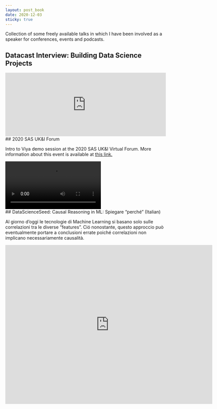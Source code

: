 ```yaml
---
layout: post_book
date: 2020-12-03
sticky: true
---
```


Collection of some freely available talks in which I have been involved as a speaker for conferences, events and podcasts.

<!--end_excerpt-->

## Datacast Interview: Building Data Science Projects

<iframe height="200px" width="100%" frameborder="no" scrolling="no" seamless src="https://player.simplecast.com/505bc82a-6c30-471c-9793-3745578b3ec0?dark=false"></iframe>
<br>
## 2020 SAS UK&I Forum

Intro to Viya demo session at the 2020 SAS UK&I Virtual Forum. More information about this event is available at [this link.](https://pierpaolo28.github.io/blog/blog50/)

<video class="center" controls>
  <source
    src="/assets/img/posts/main.mp4"
    type="video/mp4"
  />
  Your browser does not support the video tag.
</video>
<br>
## DataScienceSeed: Causal Reasoning in ML: Spiegare “perché” (Italian)

Al giorno d’oggi le tecnologie di Machine Learning si basano solo sulle correlazioni tra le diverse “features”. Ció nonostante, questo approccio può eventualmente portare a conclusioni errate poiché correlazioni non implicano necessariamente causalità.

<div class="wrapper" style="text-align:center">
  <iframe
    class="vidio"
    width="650"
    height="500"
    src="https://www.youtube.com/embed/EsNaRXvQZRc?rel=0"
    frameborder="0"
    allowfullscreen
  >
  </iframe>
</div>
